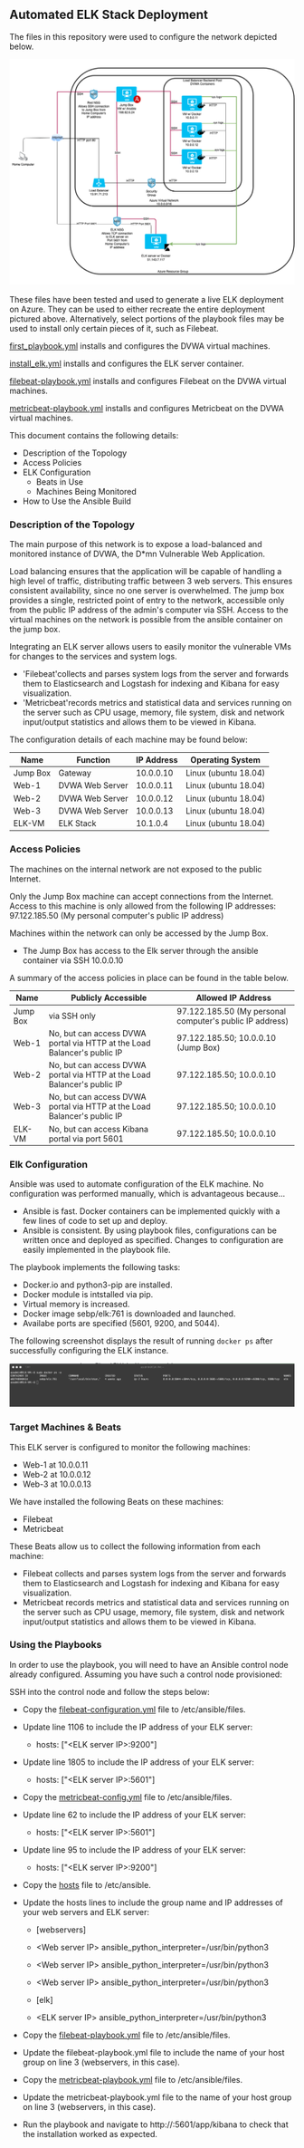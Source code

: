 ## Automated ELK Stack Deployment

The files in this repository were used to configure the network depicted below.

![ELK Stack Diagram](https://github.com/ryanhoedt/ELK-Stack/blob/main/Diagrams/Red%20Team%20Diagram.png)

These files have been tested and used to generate a live ELK deployment on Azure. They can be used to either recreate the entire deployment pictured above. Alternatively, select portions of the playbook files may be used to install only certain pieces of it, such as Filebeat.

[first_playbook.yml](https://github.com/ryanhoedt/ELK-Stack/blob/main/Ansible/first_playbook.yml) installs and configures the DVWA virtual machines.

[install_elk.yml](https://github.com/ryanhoedt/ELK-Stack/blob/main/Ansible/install_elk.yml) installs and configures the ELK server container. 

[filebeat-playbook.yml](https://github.com/ryanhoedt/ELK-Stack/blob/main/Ansible/filebeat-playbook.yml) installs and configures Filebeat on the DVWA virtual machines.

[metricbeat-playbook.yml](https://github.com/ryanhoedt/ELK-Stack/blob/main/Ansible/metricbeat-playbook.yml) installs and configures Metricbeat on the DVWA virtual machines.


This document contains the following details:
- Description of the Topology
- Access Policies
- ELK Configuration
  - Beats in Use
  - Machines Being Monitored
- How to Use the Ansible Build


### Description of the Topology

The main purpose of this network is to expose a load-balanced and monitored instance of DVWA, the D*mn Vulnerable Web Application.

Load balancing ensures that the application will be capable of handling a high level of traffic, distributing traffic between 3 web servers.  This ensures consistent availability, since no one server is overwhelmed. 
The jump box provides a single, restricted point of entry to the network, accessible only from the public IP address of the admin's computer via SSH.  Access to the virtual machines on the network is possible from the ansible container on the jump box.

Integrating an ELK server allows users to easily monitor the vulnerable VMs for changes to the services and system logs.
- 'Filebeat'collects and parses system logs from the server and forwards them to Elasticsearch and Logstash for indexing and Kibana for easy visualization.
- 'Metricbeat'records metrics and statistical data and services running on the server such as CPU usage, memory, file system, disk and network input/output statistics and allows them to be viewed in Kibana.

The configuration details of each machine may be found below:

| Name     | Function        | IP Address | Operating System     |
|----------|-----------------|------------|----------------------|
| Jump Box | Gateway         | 10.0.0.10  | Linux (ubuntu 18.04) |
| Web-1    | DVWA Web Server | 10.0.0.11  | Linux (ubuntu 18.04) |
| Web-2    | DVWA Web Server | 10.0.0.12  | Linux (ubuntu 18.04) |
| Web-3    | DVWA Web Server | 10.0.0.13  | Linux (ubuntu 18.04) |
| ELK-VM   | ELK Stack       | 10.1.0.4   | Linux (ubuntu 18.04) |

### Access Policies

The machines on the internal network are not exposed to the public Internet. 

Only the Jump Box machine can accept connections from the Internet. Access to this machine is only allowed from the following IP addresses:
97.122.185.50 (My personal computer's public IP address) 

Machines within the network can only be accessed by the Jump Box.
- The Jump Box has access to the Elk server through the ansible container via SSH 10.0.0.10

A summary of the access policies in place can be found in the table below.

| Name     | Publicly Accessible                                                      | Allowed IP Address                                        |
|----------|--------------------------------------------------------------------------|-----------------------------------------------------------|
| Jump Box | via SSH only                                                             | 97.122.185.50 (My personal computer's public IP address)  |
| Web-1    | No, but can access DVWA portal via HTTP at the Load Balancer's public IP | 97.122.185.50; 10.0.0.10 (Jump Box)                       |
| Web-2    | No, but can access DVWA portal via HTTP at the Load Balancer's public IP | 97.122.185.50; 10.0.0.10                                  |
| Web-3    | No, but can access DVWA portal via HTTP at the Load Balancer's public IP | 97.122.185.50; 10.0.0.10                                  |
| ELK-VM   | No, but can access Kibana portal via port 5601                           | 97.122.185.50; 10.0.0.10                                  |

### Elk Configuration

Ansible was used to automate configuration of the ELK machine. No configuration was performed manually, which is advantageous because...
- Ansible is fast.  Docker containers can be implemented quickly with a few lines of code to set up and deploy.
- Ansible is consistent.  By using playbook files, configurations can be written once and deployed as specified.  Changes to configuration are easily implemented in the playbook file.

The playbook implements the following tasks:
- Docker.io and python3-pip are installed.
- Docker module is intstalled via pip.
- Virtual memory is increased.
- Docker image sebp/elk:761 is downloaded and launched.
- Availabe ports are specified (5601, 9200, and 5044).

The following screenshot displays the result of running `docker ps` after successfully configuring the ELK instance.

![docker ps command](Images/docker_ps_output.png)

### Target Machines & Beats
This ELK server is configured to monitor the following machines:
- Web-1 at 10.0.0.11
- Web-2 at 10.0.0.12
- Web-3 at 10.0.0.13

We have installed the following Beats on these machines:
- Filebeat
- Metricbeat

These Beats allow us to collect the following information from each machine:
- Filebeat collects and parses system logs from the server and forwards them to Elasticsearch and Logstash for indexing and Kibana for easy visualization.
- Metricbeat records metrics and statistical data and services running on the server such as CPU usage, memory, file system, disk and network input/output statistics and allows them to be viewed in Kibana.

### Using the Playbooks
In order to use the playbook, you will need to have an Ansible control node already configured. Assuming you have such a control node provisioned: 

SSH into the control node and follow the steps below:
- Copy the [filebeat-configuration.yml](https://github.com/ryanhoedt/ELK-Stack/blob/main/Ansible/filebeat-configuration.yml) file to /etc/ansible/files.
- Update line 1106 to include the IP address of your ELK server:

  - hosts: \["\<ELK server IP\>:9200"\]

- Update line 1805 to include the IP address of your ELK server:

  - hosts: \["\<ELK server IP\>:5601"\]

- Copy the [metricbeat-config.yml](https://github.com/ryanhoedt/ELK-Stack/blob/main/Ansible/metricbeat-config.yml) file to /etc/ansible/files.
- Update line 62 to include the IP address of your ELK server:

  - hosts: \["\<ELK server IP\>:5601"\]

- Update line 95 to include the IP address of your ELK server:

  - hosts: \["\<ELK server IP\>:9200"\]


- Copy the [hosts](https://github.com/ryanhoedt/ELK-Stack/blob/main/Ansible/hosts) file to /etc/ansible.
- Update the hosts lines to include the group name and IP addresses of your web servers and ELK server:

  - \[webservers\]

  - \<Web server IP\> ansible_python_interpreter=/usr/bin/python3

  - \<Web server IP\> ansible_python_interpreter=/usr/bin/python3

  - \<Web server IP\> ansible_python_interpreter=/usr/bin/python3


  - \[elk\]

  - \<ELK server IP\> ansible_python_interpreter=/usr/bin/python3


- Copy the [filebeat-playbook.yml](https://github.com/ryanhoedt/ELK-Stack/blob/main/Ansible/filebeat-playbook.yml) file to /etc/ansible/files.
- Update the filebeat-playbook.yml file to include the name of your host group on line 3 (webservers, in this case).
- Copy the [metricbeat-playbook.yml](https://github.com/ryanhoedt/ELK-Stack/blob/main/Ansible/metricbeat-playbook.yml) file to /etc/ansible/files.
- Update the metricbeat-playbook.yml file to the name of your host group on line 3 (webservers, in this case).
- Run the playbook and navigate to http://<ELK-VM Public IP address>:5601/app/kibana to check that the installation worked as expected.



